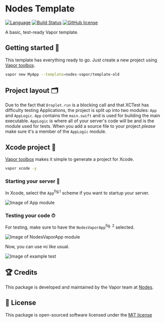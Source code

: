 # Nodes Template
[![Language](https://img.shields.io/badge/Swift-3-brightgreen.svg)](http://swift.org)
[![Build Status](https://travis-ci.org/nodes-vapor/template.svg?branch=master)](https://travis-ci.org/nodes-vapor/template)
[![GitHub license](https://img.shields.io/badge/license-MIT-blue.svg)](https://raw.githubusercontent.com/nodes-vapor/template/master/LICENSE)

A basic, test-ready Vapor template.

## Getting started 🚀
This template has everything ready to go. Just create a new project using [Vapor toolbox](https://vapor.github.io/documentation/getting-started/install-toolbox.html).
```bash
vapor new MyApp --template=nodes-vapor/template-old
```

## Project layout 🗂
Due to the fact that `Droplet.run` is a blocking call and that XCTest has difficulty testing Applications, the project is split up into two modules: `App` and `AppLogic`. `App` contains the `main.swift` and is used for building the main executable. `AppLogic` is where all of your server's code will be and is the module used for tests. When you add a source file to your project *please* make sure it's a member of the `AppLogic` module.

## Xcode project  🔨 
[Vapor toolbox](https://vapor.github.io/documentation/getting-started/install-toolbox.html) makes it simple to generate a project for Xcode.
```bash
vapor xcode -y
```

### Starting your server  🏁 
In Xcode, select the `App`<sup>fig.1</sup> scheme if you want to startup your server.

![Image of App module](https://cloud.githubusercontent.com/assets/1977704/21701832/eb8c79f0-d35c-11e6-97c7-792f6a888a89.png)

### Testing your code ⏱
For testing, make sure to have the `NodesVaporApp`<sup>fig. 2</sup> selected.

![Image of NodesVaporApp module](https://cloud.githubusercontent.com/assets/1977704/21701830/e9975480-d35c-11e6-870e-e31e87240988.png)

Now, you can use `⌘U` like usual.

![Image of example test](https://cloud.githubusercontent.com/assets/1977704/21702082/4b8aaa10-d35e-11e6-9278-fb5c590751f6.png)

## 🏆 Credits
This package is developed and maintained by the Vapor team at [Nodes](https://www.nodes.dk).

## 📄 License
This package is open-sourced software licensed under the [MIT license](http://opensource.org/licenses/MIT)
